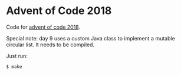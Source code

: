 # Advent of Code 2018

Code for [advent of code 2018](https://adventofcode.com/2018).


Special note: day 9 uses a custom Java class to implement a mutable circular list. It needs to be compiled.

Just run:

```
$ make
```
